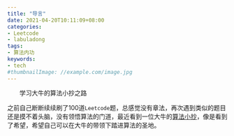 ```yaml
---
title: "导言"
date: 2021-04-20T10:11:09+08:00
categories:
- Leetcode
- labuladong
tags:
- 算法内功
keywords:
- tech
#thumbnailImage: //example.com/image.jpg
---
```

　　学习大牛的算法小抄之路
<!--more-->
之前自己断断续续刷了100道`Leetcode`题，总感觉没有章法，再次遇到类似的题目还是摸不着头脑，没有领悟算法的门道，最近看到一位大牛的[算法小抄](https://github.com/labuladong/fucking-algorithm)，像是看到了希望，希望自己可以在大牛的带领下踏进算法的圣地。
